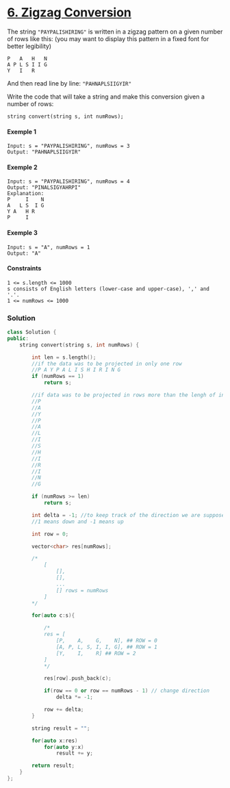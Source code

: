 # [6. Zigzag Conversion](https://leetcode.com/problems/zigzag-conversion/)

The string `"PAYPALISHIRING"` is written in a zigzag pattern on a given number of rows like this: (you may want to display this pattern in a fixed font for better legibility)

```
P   A   H   N
A P L S I I G
Y   I   R
```

And then read line by line: `"PAHNAPLSIIGYIR"`

Write the code that will take a string and make this conversion given a number of rows:

```
string convert(string s, int numRows);
```

#### Exemple 1

```
Input: s = "PAYPALISHIRING", numRows = 3
Output: "PAHNAPLSIIGYIR"
```

#### Exemple 2

```
Input: s = "PAYPALISHIRING", numRows = 4
Output: "PINALSIGYAHRPI"
Explanation:
P     I    N
A   L S  I G
Y A   H R
P     I
```

#### Exemple 3

```
Input: s = "A", numRows = 1
Output: "A"
```

#### Constraints

```
1 <= s.length <= 1000
s consists of English letters (lower-case and upper-case), ',' and '.'.
1 <= numRows <= 1000
```

### Solution

```cpp
class Solution {
public:
    string convert(string s, int numRows) {

        int len = s.length();
        //if the data was to be projected in only one row
        //P A Y P A L I S H I R I N G
        if (numRows == 1)
            return s;

        //if data was to be projected in rows more than the lengh of input
        //P
        //A
        //Y
        //P
        //A
        //L
        //I
        //S
        //H
        //I
        //R
        //I
        //N
        //G

        if (numRows >= len)
            return s;

        int delta = -1; //to keep track of the direction we are supposed to move in
        //1 means down and -1 means up

        int row = 0;

        vector<char> res[numRows];

        /*
            [
                [],
                [],
                ...
                [] rows = numRows
            ]
        */

        for(auto c:s){

            /*
            res = [
                [P,    A,    G,    N], ## ROW = 0
                [A, P, L, S, I, I, G], ## ROW = 1
                [Y,    I,    R] ## ROW = 2
            ]
            */

            res[row].push_back(c);

            if(row == 0 or row == numRows - 1) // change direction
                delta *= -1;

            row += delta;
        }

        string result = "";

        for(auto x:res)
            for(auto y:x)
                result += y;

        return result;
    }
};
```
